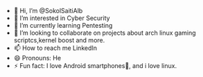 - 👋 Hi, I’m @SokolSaitiAlb
- 👀 I’m interested in Cyber Security
- 🌱 I’m currently learning Pentesting
- 💞️ I’m looking to collaborate on projects about arch linux gaming scriptcs,kernel boost and more.
- 📫 How to reach me LinkedIn 
- 😄 Pronouns: He
- ⚡ Fun fact: I love Android smartphones📱, and i love linux. 

<!---
SokolSaitiAlb/SokolSaitiAlb is a ✨ special ✨ repository because its `README.md` (this file) appears on your GitHub profile.
You can click the Preview link to take a look at your changes.
--->
